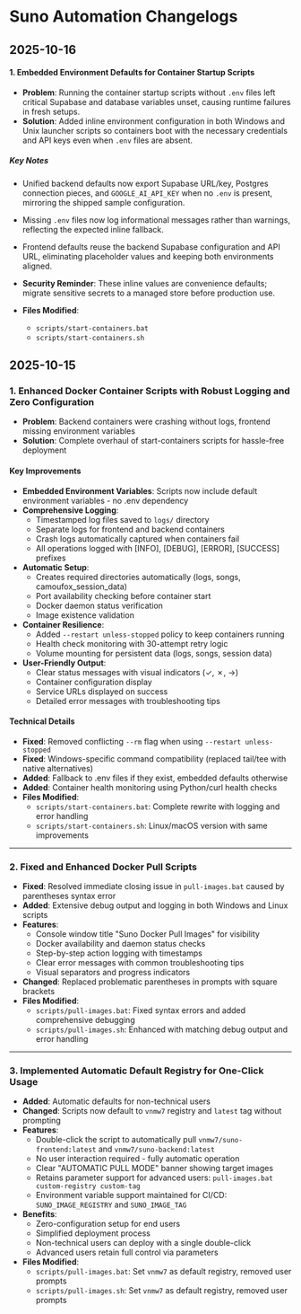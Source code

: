 # Suno Automation Changelogs

## 2025-10-16

#### 1. Embedded Environment Defaults for Container Startup Scripts
- **Problem**: Running the container startup scripts without `.env` files left critical Supabase and database variables unset, causing runtime failures in fresh setups.
- **Solution**: Added inline environment configuration in both Windows and Unix launcher scripts so containers boot with the necessary credentials and API keys even when `.env` files are absent.

##### Key Notes
- Unified backend defaults now export Supabase URL/key, Postgres connection pieces, and `GOOGLE_AI_API_KEY` when no `.env` is present, mirroring the shipped sample configuration.
- Missing `.env` files now log informational messages rather than warnings, reflecting the expected inline fallback.
- Frontend defaults reuse the backend Supabase configuration and API URL, eliminating placeholder values and keeping both environments aligned.
- **Security Reminder**: These inline values are convenience defaults; migrate sensitive secrets to a managed store before production use.

- **Files Modified**:
  - `scripts/start-containers.bat`
  - `scripts/start-containers.sh`

## 2025-10-15

### 1. Enhanced Docker Container Scripts with Robust Logging and Zero Configuration
- **Problem**: Backend containers were crashing without logs, frontend missing environment variables
- **Solution**: Complete overhaul of start-containers scripts for hassle-free deployment

#### Key Improvements
- **Embedded Environment Variables**: Scripts now include default environment variables - no .env dependency
- **Comprehensive Logging**:
  - Timestamped log files saved to `logs/` directory
  - Separate logs for frontend and backend containers
  - Crash logs automatically captured when containers fail
  - All operations logged with [INFO], [DEBUG], [ERROR], [SUCCESS] prefixes
- **Automatic Setup**:
  - Creates required directories automatically (logs, songs, camoufox_session_data)
  - Port availability checking before container start
  - Docker daemon status verification
  - Image existence validation
- **Container Resilience**:
  - Added `--restart unless-stopped` policy to keep containers running
  - Health check monitoring with 30-attempt retry logic
  - Volume mounting for persistent data (logs, songs, session data)
- **User-Friendly Output**:
  - Clear status messages with visual indicators (✓, ✗, →)
  - Container configuration display
  - Service URLs displayed on success
  - Detailed error messages with troubleshooting tips

#### Technical Details
- **Fixed**: Removed conflicting `--rm` flag when using `--restart unless-stopped`
- **Fixed**: Windows-specific command compatibility (replaced tail/tee with native alternatives)
- **Added**: Fallback to .env files if they exist, embedded defaults otherwise
- **Added**: Container health monitoring using Python/curl health checks
- **Files Modified**:
  - `scripts/start-containers.bat`: Complete rewrite with logging and error handling
  - `scripts/start-containers.sh`: Linux/macOS version with same improvements

---

### 2. Fixed and Enhanced Docker Pull Scripts
- **Fixed**: Resolved immediate closing issue in `pull-images.bat` caused by parentheses syntax error
- **Added**: Extensive debug output and logging in both Windows and Linux scripts
- **Features**:
  - Console window title "Suno Docker Pull Images" for visibility
  - Docker availability and daemon status checks
  - Step-by-step action logging with timestamps
  - Clear error messages with common troubleshooting tips
  - Visual separators and progress indicators
- **Changed**: Replaced problematic parentheses in prompts with square brackets
- **Files Modified**:
  - `scripts/pull-images.bat`: Fixed syntax errors and added comprehensive debugging
  - `scripts/pull-images.sh`: Enhanced with matching debug output and error handling

---

### 3. Implemented Automatic Default Registry for One-Click Usage
- **Added**: Automatic defaults for non-technical users
- **Changed**: Scripts now default to `vnmw7` registry and `latest` tag without prompting
- **Features**:
  - Double-click the script to automatically pull `vnmw7/suno-frontend:latest` and `vnmw7/suno-backend:latest`
  - No user interaction required - fully automatic operation
  - Clear "AUTOMATIC PULL MODE" banner showing target images
  - Retains parameter support for advanced users: `pull-images.bat custom-registry custom-tag`
  - Environment variable support maintained for CI/CD: `SUNO_IMAGE_REGISTRY` and `SUNO_IMAGE_TAG`
- **Benefits**:
  - Zero-configuration setup for end users
  - Simplified deployment process
  - Non-technical users can deploy with a single double-click
  - Advanced users retain full control via parameters
- **Files Modified**:
  - `scripts/pull-images.bat`: Set `vnmw7` as default registry, removed user prompts
  - `scripts/pull-images.sh`: Set `vnmw7` as default registry, removed user prompts
